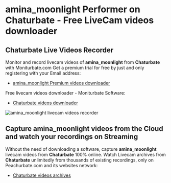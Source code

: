 # amina_moonlight Performer on Chaturbate - Free LiveCam videos downloader

## Chaturbate Live Videos Recorder

Monitor and record livecam videos of **amina_moonlight** from **Chaturbate** with Moniturbate.com
Get a premium trial for free by just and only registering with your Email address:
* [amina_moonlight Premium videos downloader](https://moniturbate.com/request-demo-licence-key.html)

Free livecam videos downloader - Moniturbate Software:
* [Chaturbate videos downloader](https://moniturbate.com/moniturbate-download-software.html)

![amina_moonlight livecam videos recorder](https://peachurnet.com/templates/moniturbate-software.png)


## Capture amina_moonlight videos from the Cloud and watch your recordings on Streaming

Without the need of downloading a software, capture **amina_moonlight** livecam videos from **Chaturbate** 100% online.
Watch Livecam archives from **Chaturbate** unlimitedly from thousands of existing recordings, only on Peachurbate.com and its websites network:
* [Chaturbate videos archives](https://peachurnet.com/)
